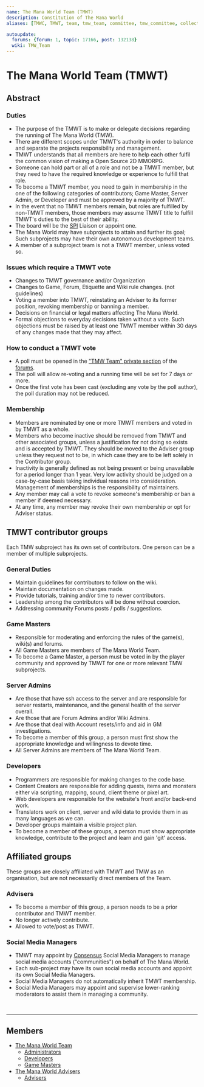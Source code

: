 ```yaml
---
name: The Mana World Team (TMWT)
description: Constitution of The Mana World
aliases: [TMWC, TMWT, team, tmw_team, committee, tmw_committee, collective, tmw_collective, organization, organisation, org]

autoupdate:
  forums: {forum: 1, topic: 17166, post: 132138}
  wiki: TMW_Team
---
```


# The Mana World Team (TMWT)

## Abstract
### Duties
- The purpose of the TMWT is to make or delegate decisions regarding the running of The Mana World (TMW).
- There are different scopes under TMWT's authority in order to balance and separate the projects responsibility and management.
- TMWT understands that all members are here to help each other fulfil the common vision of making a Open Source 2D MMORPG.
- Someone can hold part or all of a role and not be a TMWT member, but they need to have the required knowledge or experience to fulfill that role.
- To become a TMWT member, you need to gain in membership in the one of the following categories of contributors; Game Master, Server Admin, or Developer and must be approved by a majority of TMWT.
- In the event that no TMWT members remain, but roles are fulfilled by non-TMWT members, those members may assume TMWT title to fulfill TMWT's duties to the best of their ability.
- The board will be the [SPI](https://spi-inc.org) Liaison or appoint one.
- The Mana World may have subprojects to attain and further its goal; Such subprojects may have their own autonomous development teams.
- A member of a subproject team is not a TMWT member, unless voted so.

### Issues which require a TMWT vote
- Changes to TMWT governance and/or Organization
- Changes to Game, Forum, Etiquette and Wiki rule changes. (not guidelines)
- Voting a member into TMWT, reinstating an Adviser to its former position, revoking membership or banning a member.
- Decisions on financial or legal matters affecting The Mana World.
- Formal objections to everyday decisions taken without a vote. Such objections must be raised by at least one TMWT member within 30 days of any changes made that they may affect.

### How to conduct a TMWT vote
- A poll must be opened in the ["TMW Team" private section](https://forums.themanaworld.org/viewforum.php?f=23) of the [forums](https://forums.themanaworld.org/).
- The poll will allow re-voting and a running time will be set for 7 days or more.
- Once the first vote has been cast (excluding any vote by the poll author), the poll duration may not be reduced.

### Membership
- Members are nominated by one or more TMWT members and voted in by TMWT as a whole.
- Members who become inactive should be removed from TMWT and other associated groups, unless a justification for not doing so exists and is accepted by TMWT. They should be moved to the Adviser group unless they request not to be, in which case they are to be left solely in the Contributor group.
- Inactivity is generally defined as not being present or being unavailable for a period longer than 1 year. Very low activity should be judged on a case-by-case basis taking individual reasons into consideration. Management of memberships is the responsibility of maintainers.
- Any member may call a vote to revoke someone's membership or ban a member if deemed necessary.
- At any time, any member may revoke their own membership or opt for Adviser status.

## TMWT contributor groups
Each TMW subproject has its own set of contributors. One person can be a member of multiple subprojects.

### General Duties
- Maintain guidelines for contributors to follow on the wiki.
- Maintain documentation on changes made.
- Provide tutorials, training and/or time to newer contributors.
- Leadership among the contributors will be done without coercion.
- Addressing community Forums posts / polls / suggestions.

### Game Masters
- Responsible for moderating and enforcing the rules of the game(s), wiki(s) and forums.
- All Game Masters are members of The Mana World Team.
- To become a Game Master, a person must be voted in by the player community and approved by TMWT for one or more relevant TMW subprojects.

### Server Admins
- Are those that have ssh access to the server and are responsible for server restarts, maintenance, and the general health of the server overall.
- Are those that are Forum Admins and/or Wiki Admins.
- Are those that deal with Account resets/info and aid in GM investigations.
- To become a member of this group, a person must first show the appropriate knowledge and willingness to devote time.
- All Server Admins are members of The Mana World Team.

### Developers
- Programmers are responsible for making changes to the code base.
- Content Creators are responsible for adding quests, items and monsters either via scripting, mapping, sound, client theme or pixel art.
- Web developers are responsible for the website's front and/or back-end work.
- Translators work on client, server and wiki data to provide them in as many languages as we can.
- Developer groups maintain a visible project plan.
- To become a member of these groups, a person must show appropriate knowledge, contribute to the project and learn and gain 'git' access.

## Affiliated groups
These groups are closely affiliated with TMWT and TMW as an organisation, but are not necessarily direct members of the Team.

### Advisers
- To become a member of this group, a person needs to be a prior contributor and TMWT member.
- No longer actively contribute.
- Allowed to vote/post as TMWT.

### Social Media Managers
- TMWT may appoint by [Consensus](https://wiki.themanaworld.org/index.php/Consensus) Social Media Managers to manage social media accounts ("communities") on behalf of The Mana World.
- Each sub-project may have its own social media accounts and appoint its own Social Media Managers.
- Social Media Managers do not automatically inherit TMWT membership.
- Social Media Managers may appoint and supervise lower-ranking moderators to assist them in managing a community.

<!-- The section below only contains links to relevant user groups and is not part of the constitution -->
<br><hr>

## Members
- [The Mana World Team](https://forums.themanaworld.org/memberlist.php?mode=group&g=981)
  - [Administrators](https://forums.themanaworld.org/memberlist.php?mode=group&g=962)
  - [Developers](https://forums.themanaworld.org/memberlist.php?mode=group&g=979)
  - [Game Masters](https://forums.themanaworld.org/memberlist.php?mode=group&g=973)
- [The Mana World Advisers](https://forums.themanaworld.org/memberlist.php?mode=group&g=984)
  - [Advisers](https://forums.themanaworld.org/memberlist.php?mode=group&g=984)
